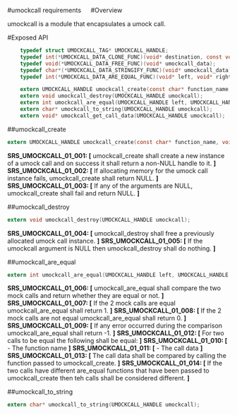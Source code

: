#umockcall requirements
 
#Overview

umockcall is a module that encapsulates a umock call.

#Exposed API

```c
    typedef struct UMOCKCALL_TAG* UMOCKCALL_HANDLE;
    typedef int(*UMOCKCALL_DATA_CLONE_FUNC)(void* destination, const void* source);
    typedef void(*UMOCKCALL_DATA_FREE_FUNC)(void* umockcall_data);
    typedef char*(*UMOCKCALL_DATA_STRINGIFY_FUNC)(void* umockcall_data);
    typedef int(*UMOCKCALL_DATA_ARE_EQUAL_FUNC)(void* left, void* right);

    extern UMOCKCALL_HANDLE umockcall_create(const char* function_name, void* umockcall_data, void* set_return_func, void* ignore_all_arguments_func, UMOCKCALL_DATA_CLONE_FUNC umockcall_data_clone, UMOCKCALL_DATA_FREE_FUNC umockcall_data_free, UMOCKCALL_DATA_STRINGIFY_FUNC umockcall_data_stringify, UMOCKCALL_DATA_ARE_EQUAL_FUNC umockcall_data_are_equal);
    extern void umockcall_destroy(UMOCKCALL_HANDLE umockcall);
    extern int umockcall_are_equal(UMOCKCALL_HANDLE left, UMOCKCALL_HANDLE right);
    extern char* umockcall_to_string(UMOCKCALL_HANDLE umockcall);
    extern void* umockcall_get_call_data(UMOCKCALL_HANDLE umockcall);
```

##umockcall_create

```c
extern UMOCKCALL_HANDLE umockcall_create(const char* function_name, void* umockcall_data, void* set_return_func, void* ignore_all_arguments_func, UMOCKCALL_DATA_CLONE_FUNC umockcall_data_clone, UMOCKCALL_DATA_FREE_FUNC umockcall_data_free, UMOCKCALL_DATA_STRINGIFY_FUNC umockcall_data_stringify, UMOCKCALL_DATA_ARE_EQUAL_FUNC umockcall_data_are_equal);
```

**SRS_UMOCKCALL_01_001: [** umockcall_create shall create a new instance of a umock call and on success it shall return a non-NULL handle to it. **]**
**SRS_UMOCKCALL_01_002: [** If allocating memory for the umock call instance fails, umockcall_create shall return NULL. **]**
**SRS_UMOCKCALL_01_003: [** If any of the arguments are NULL, umockcall_create shall fail and return NULL. **]**   

##umockcall_destroy

```c
extern void umockcall_destroy(UMOCKCALL_HANDLE umockcall);
```

**SRS_UMOCKCALL_01_004: [** umockcall_destroy shall free a previously allocated umock call instance. **]**
**SRS_UMOCKCALL_01_005: [** If the umockcall argument is NULL then umockcall_destroy shall do nothing. **]**   

##umockcall_are_equal

```c
extern int umockcall_are_equal(UMOCKCALL_HANDLE left, UMOCKCALL_HANDLE right);
```

**SRS_UMOCKCALL_01_006: [** umockcall_are_equal shall compare the two mock calls and return whether they are equal or not. **]**
**SRS_UMOCKCALL_01_007: [** If the 2 mock calls are equal umockcall_are_equal shall return 1. **]**
**SRS_UMOCKCALL_01_008: [** If the 2 mock calls are not equal umockcall_are_equal shall return 0. **]**
**SRS_UMOCKCALL_01_009: [** If any error occurred during the comparison umockcall_are_equal shall return -1. **]**
**SRS_UMOCKCALL_01_012: [** For two calls to be equal the following shall be equal: **]**
**SRS_UMOCKCALL_01_010: [** - The function name **]**
**SRS_UMOCKCALL_01_011: [** - The call data **]**
**SRS_UMOCKCALL_01_013: [** The call data shall be compared by calling the function passed to umockcall_create. **]**
**SRS_UMOCKCALL_01_014: [** If the two calls have different are_equal functions that have been passed to umockcall_create then teh calls shall be considered different. **]**

##umockcall_to_string

```c
extern char* umockcall_to_string(UMOCKCALL_HANDLE umockcall);
```